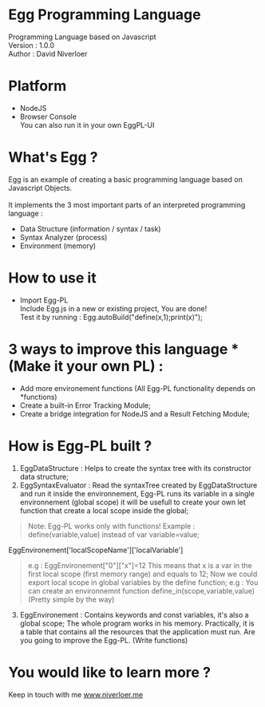 # Egg Programming Language
Programming Language based on Javascript\
Version : 1.0.0\
Author : David Niverloer

# Platform
- NodeJS
- Browser Console\
You can also run it in your own EggPL-UI

# What's Egg ?

Egg is an example of creating a basic programming language based on Javascript Objects.\
\
It implements the 3 most important parts of an interpreted programming language :
- Data Structure (information / syntax / task)
- Syntax Analyzer (process)
- Environment (memory)

# How to use it
 - Import Egg-PL\
    Include Egg.js in a new or existing project, You are done!\
Test it by running : Egg.autoBuild("define(x,1);print(x)");

# 3 ways to improve this language *(Make it your own PL)   : 
- Add more environement functions (All Egg-PL functionality depends on *functions)
- Create a built-in Error Tracking Module;
- Create a bridge integration for NodeJS and a Result Fetching Module;
    
# How is Egg-PL built ?
1. EggDataStructure	: Helps to create the syntax tree with its constructor data structure;
2. EggSyntaxEvaluator	: Read the syntaxTree created by EggDataStructure and run it inside the environnement, Egg-PL runs its variable in a single environnement (global scope) it will be  usefull to create your own let function that create a local scope inside the global;
>Note: Egg-PL works only with functions!
>Example : define(variable,value) instead of var variable=value;
 
EggEnvironement['localScopeName']['localVariable']
>e.g : EggEnvironement["0"]["x"]=12 
>This means that x is a var in the first local scope (first memory range) and equals to 12;
>Now we could export local scope in global variables by the define function;
>e.g : You can create an environnemnt function define_in(scope,variable,value) (Pretty simple by the way)

3. EggEnvironement : Contains keywords and const variables, it's also a global scope;
The whole program works in his memory. Practically, it is a table that contains all the resources that the 
application must run. Are you going to improve the Egg-PL. (Write functions)

# You would like to learn more ?
  Keep in touch with me www.niverloer.me
